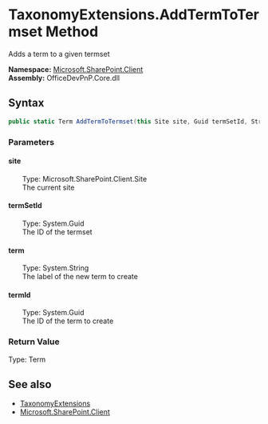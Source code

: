 # TaxonomyExtensions.AddTermToTermset Method  
 Adds a term to a given termset   

**Namespace:** [Microsoft.SharePoint.Client](Microsoft.SharePoint.Client.md)  
**Assembly:** OfficeDevPnP.Core.dll  
## Syntax
```C#
public static Term AddTermToTermset(this Site site, Guid termSetId, String term, Guid termId)
```
### Parameters
#### site  
&emsp;&emsp;Type: Microsoft.SharePoint.Client.Site  
&emsp;&emsp;The current site  

  

#### termSetId  
&emsp;&emsp;Type: System.Guid  
&emsp;&emsp;The ID of the termset  

  

#### term  
&emsp;&emsp;Type: System.String  
&emsp;&emsp;The label of the new term to create  

  

#### termId  
&emsp;&emsp;Type: System.Guid  
&emsp;&emsp;The ID of the term to create  

  

### Return Value
Type: Term  
  


## See also
- [TaxonomyExtensions](Microsoft.SharePoint.Client.TaxonomyExtensions.md) 
- [Microsoft.SharePoint.Client](Microsoft.SharePoint.Client.md) 
